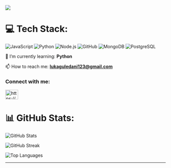 [![](https://visitcount.itsvg.in/api?id=Vanoo123&icon=5&color=12)](https://visitcount.itsvg.in)
# 💻 Tech Stack:
![JavaScript](https://img.shields.io/badge/javascript-%23323330.svg?style=for-the-badge&logo=javascript&logoColor=%23F7DF1E)
![Python](https://img.shields.io/badge/python-%23563D7C.svg?style=for-the-badge&logo=python&logoColor=white) 
![Node.js](https://img.shields.io/badge/Node.js-%2343853D?style=for-the-badge&logo=node.js&logoColor=%23FFFFFF)
![GitHub](https://img.shields.io/badge/GitHub-%23121011.svg?style=for-the-badge&logo=github&logoColor=white) 
![MongoDB](https://img.shields.io/badge/MongoDB-%234ea94b.svg?style=for-the-badge&logo=mongodb&logoColor=white)
![PostgreSQL](https://img.shields.io/badge/PostgreSQL-%2300f.svg?style=for-the-badge&logo=postgresql&logoColor=white)

  🌱 I’m currently learning: **Python**
 
 📫 How to reach me: **lukaguledani123@gmail.com**

<h3 align="left">Connect with me:</h3>
<p align="left">
<a href="https://www.linkedin.com/in/lussskki/" target="blank"><img align="center" src="https://raw.githubusercontent.com/rahuldkjain/github-profile-readme-generator/master/src/images/icons/Social/linked-in-alt.svg" alt="https://www.linkedin.com/in/lussskki/" height="30" width="40" /></a>
</p>

# 📊 GitHub Stats:
![GitHub Stats](https://github-readme-stats.vercel.app/api?username=Lussskki&theme=dark&hide_border=false&include_all_commits=true&count_private=false&token=YOUR_GITHUB_TOKEN)

![GitHub Streak](https://github-readme-streak-stats.herokuapp.com/?user=Lussskki&theme=dark&hide_border=false)

![Top Languages](https://github-readme-stats.vercel.app/api/top-langs/?username=Lussskki&theme=dark&hide_border=false&include_all_commits=true&count_private=false&layout=compact&token=YOUR_GITHUB_TOKEN)


---

